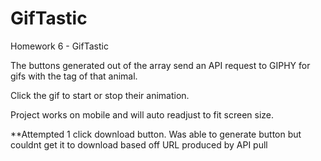 # GifTastic
Homework 6 - GifTastic


The buttons generated out of the array send an API request to GIPHY for gifs with the tag of that animal.

Click the gif to start or stop their animation.

Project works on mobile and will auto readjust to fit screen size.



**Attempted 1 click download button.  Was able to generate button but couldnt get it to download based off URL produced by API pull